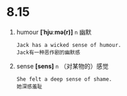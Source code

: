 # 8.15


1. humour **[ˈhjuːmə(r)]** `n` 幽默
    ```
    Jack has a wicked sense of humour.
    Jack有一种恶作剧的幽默感
    ```

2. sense **[sens]** `n` （对某物的）感觉
    ```
    She felt a deep sense of shame.
    她深感羞耻
    ```
